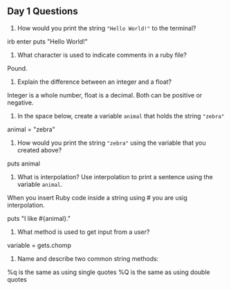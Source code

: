 ## Day 1 Questions

1. How would you print the string `"Hello World!"` to the terminal?

irb
enter
puts "Hello World!"

1. What character is used to indicate comments in a ruby file?

Pound.

1. Explain the difference between an integer and a float?

Integer is a whole number, float is a decimal. Both can be positive or negative.

1. In the space below, create a variable `animal` that holds the string `"zebra"`

animal = "zebra"

1. How would you print the string `"zebra"` using the variable that you created above?

puts animal

1. What is interpolation? Use interpolation to print a sentence using the variable `animal`.

When you insert Ruby code inside a string using # you are usig interpolation.

puts "I like #{animal}."

1. What method is used to get input from a user?

variable = gets.chomp

1. Name and describe two common string methods:

%q is the same as using single quotes
%Q is the same as using double quotes
